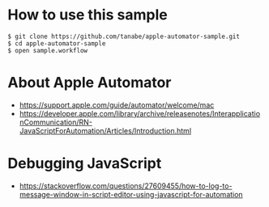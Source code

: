 

# How to use this sample

```
$ git clone https://github.com/tanabe/apple-automator-sample.git
$ cd apple-automator-sample
$ open sample.workflow
```

# About Apple Automator

* https://support.apple.com/guide/automator/welcome/mac
* https://developer.apple.com/library/archive/releasenotes/InterapplicationCommunication/RN-JavaScriptForAutomation/Articles/Introduction.html

# Debugging JavaScript

* https://stackoverflow.com/questions/27609455/how-to-log-to-message-window-in-script-editor-using-javascript-for-automation